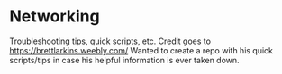 # Networking

Troubleshooting tips, quick scripts, etc. Credit goes to https://brettlarkins.weebly.com/ Wanted to create a repo with his quick scripts/tips in case his helpful information is ever taken down. 
